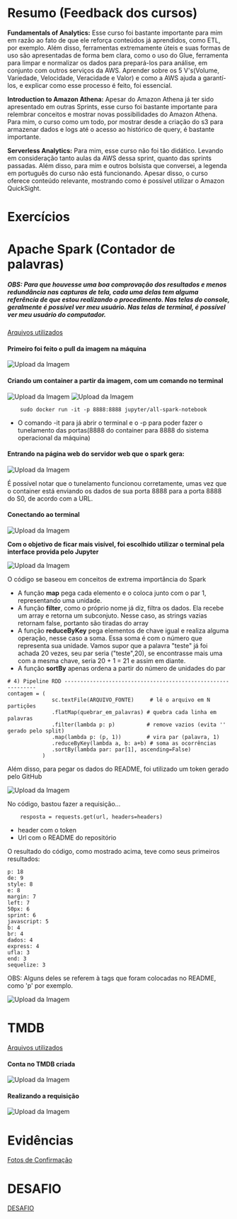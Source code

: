 # Resumo (Feedback dos cursos)

**Fundamentals of Analytics:** Esse curso foi bastante importante para mim em razão ao fato de que ele reforça conteúdos já aprendidos, como ETL, por exemplo. Além disso, ferramentas extremamente úteis e suas formas de uso são apresentadas de forma bem clara, como o uso do Glue, ferramenta para limpar e normalizar os dados para prepará-los para análise, em conjunto com outros serviços da AWS. Aprender sobre os 5 V's(Volume, Variedade, Velocidade, Veracidade e Valor) e como a AWS ajuda a garantí-los, e explicar como esse processo é feito, foi essencial.

**Introduction to Amazon Athena:** Apesar do Amazon Athena já ter sido apresentado em outras Sprints, esse curso foi bastante importante para relembrar conceitos e mostrar novas possibilidades do Amazon Athena. Para mim, o curso como um todo, por mostrar desde a criação do s3 para armazenar dados e logs até o acesso ao histórico de query, é bastante importante.

**Serverless Analytics:** Para mim, esse curso não foi tão didático. Levando em consideração tanto aulas da AWS dessa sprint, quanto das sprints passadas. Além disso, para mim e outros bolsista que conversei, a legenda em português do curso não está funcionando. Apesar disso, o curso oferece conteúdo relevante, mostrando como é possível utilizar o Amazon QuickSight.


# Exercícios


# Apache Spark (Contador de palavras)

##### OBS: Para que houvesse uma boa comprovação dos resultados e menos redundância nas capturas de tela, cada uma delas tem alguma referência de que estou realizando o procedimento. Nas telas do console, geralmente é possível ver meu usuário. Nas telas de terminal, é possível ver meu usuário do computador. 

[Arquivos utilizados](./Exercicios/ApacheSpark_Contador_de_palavras/)


#### Primeiro foi feito o pull da imagem na máquina

![Upload da Imagem](./Exercicios/ApacheSpark_Contador_de_palavras/Evidencias/downloadImage.png)

#### Criando um container a partir da imagem, com um comando no terminal

![Upload da Imagem](./Exercicios/ApacheSpark_Contador_de_palavras/Evidencias/runContainer.png)
![Upload da Imagem](./Exercicios/ApacheSpark_Contador_de_palavras/Evidencias/runContainerpt2.png)

        sudo docker run -it -p 8888:8888 jupyter/all-spark-notebook

- O comando -it para já abrir o terminal e o -p para poder fazer o tunelamento das portas(8888 do container para 8888 do sistema operacional da máquina)


#### Entrando na página web do servidor web que o spark gera:

![Upload da Imagem](./Exercicios/ApacheSpark_Contador_de_palavras/Evidencias/jupiterLab.png)


É possível notar que o tunelamento funcionou corretamente, umas vez que o container está enviando os dados de sua porta 8888 para a porta 8888 do S0, de acordo com a URL.


#### Conectando ao terminal

![Upload da Imagem](./Exercicios/ApacheSpark_Contador_de_palavras/Evidencias/conectando.png)

**Com o objetivo de ficar mais visível, foi escolhido utilizar o terminal pela interface provida pelo Jupyter**


![Upload da Imagem](./Exercicios/ApacheSpark_Contador_de_palavras/Evidencias/terminal.png)


O código se baseou em conceitos de extrema importância do Spark

- A função **map** pega cada elemento e o coloca junto com o par 1, representando uma unidade.
- A função **filter**, como o próprio nome já diz, filtra os dados. Ela recebe um array e retorna um subconjuto. Nesse caso, as strings vazias retornam false, portanto são tiradas do array
- A função **reduceByKey** pega elementos de chave igual e realiza alguma operação, nesse caso a soma. Essa soma é com o número que representa sua unidade. Vamos supor que a palavra "teste" já foi achada 20 vezes, seu par seria ("teste",20), se encontrasse mais uma com a mesma chave, seria 20 + 1 = 21 e assim em diante.
- A função **sortBy** apenas ordena a partir do número de unidades do par


```
# 4) Pipeline RDD -------------------------------------------------------------
contagem = (
              sc.textFile(ARQUIVO_FONTE)     # lê o arquivo em N partições
              .flatMap(quebrar_em_palavras) # quebra cada linha em palavras
              .filter(lambda p: p)          # remove vazios (evita '' gerado pelo split)
              .map(lambda p: (p, 1))        # vira par (palavra, 1)
              .reduceByKey(lambda a, b: a+b) # soma as ocorrências
              .sortBy(lambda par: par[1], ascending=False)
           )
```


Além disso, para pegar os dados do README, foi utilizado um token gerado pelo GitHub

![Upload da Imagem](./Exercicios/ApacheSpark_Contador_de_palavras/Evidencias/criandoToken.png)

No código, bastou fazer a requisição...

        resposta = requests.get(url, headers=headers)

- header com o token
- Url com o README do repositório


O resultado do código, como mostrado acima, teve como seus primeiros resultados: 

```
p: 18
de: 9
style: 8
e: 8
margin: 7
left: 7
50px: 6
sprint: 6
javascript: 5
b: 4
br: 4
dados: 4
express: 4
ufla: 3
end: 3
sequelize: 3

```

OBS: Alguns deles se referem à tags que foram colocadas no README, como 'p' por exemplo.


![Upload da Imagem](./Exercicios/ApacheSpark_Contador_de_palavras/Evidencias/Rodando.png)


# TMDB

[Arquivos utilizados](./Exercicios/Exercicios_TMDB/)

#### Conta no TMDB criada

![Upload da Imagem](./Exercicios/Exercicios_TMDB/Evidencias/Perfil.png)

#### Realizando a requisição

![Upload da Imagem](./Exercicios/Exercicios_TMDB/Evidencias/dados2.png)


# Evidências

[Fotos de Confirmação](./Evidencias)



# DESAFIO

[DESAFIO](./Desafio)